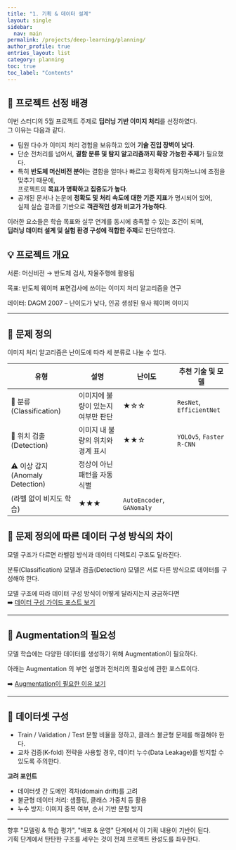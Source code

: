 ```yaml
---
title: "1. 기획 & 데이터 설계"
layout: single
sidebar:
  nav: main
permalink: /projects/deep-learning/planning/
author_profile: true
entries_layout: list
category: planning
toc: true
toc_label: "Contents"
---
```



## 🎯 프로젝트 선정 배경

이번 스터디의 5월 프로젝트 주제로 **딥러닝 기반 이미지 처리**를 선정하였다.  
그 이유는 다음과 같다.

- 팀원 다수가 이미지 처리 경험을 보유하고 있어 **기술 진입 장벽이 낮다**.  
- 단순 전처리를 넘어서, **결함 분류 및 탐지 알고리즘까지 확장 가능한 주제**가 필요했다.  
- 특히 **반도체 머신비전 분야**는 결함을 얼마나 빠르고 정확하게 탐지하느냐에 초점을 맞추기 때문에,  
  프로젝트의 **목표가 명확하고 집중도가 높다**.  
- 공개된 문서나 논문에 **정확도 및 처리 속도에 대한 기준 지표**가 명시되어 있어,  
  실제 실습 결과를 기반으로 **객관적인 성과 비교가 가능하다**.

이러한 요소들은 학습 목표와 실무 연계를 동시에 충족할 수 있는 조건이 되며,  
**딥러닝 데이터 설계 및 실험 환경 구성에 적합한 주제**로 판단하였다.



## 💡 프로젝트 개요

서론: 머신비전 → 반도체 검사, 자율주행에 활용됨

목표: 반도체 웨이퍼 표면검사에 쓰이는 이미지 처리 알고리즘을 연구

데이터: DAGM 2007 – 난이도가 낮다, 인공 생성된 유사 웨이퍼 이미지

---

## 🧭 문제 정의

이미지 처리 알고리즘은 난이도에 따라 세 분류로 나눌 수 있다. 

| 유형 | 설명 | 난이도 | 추천 기술 및 모델 |
| --- | --- | --- | --- |
| 🧠 분류 (Classification) | 이미지에 불량이 있는지 여부만 판단 | ★☆☆ | `ResNet`, `EfficientNet` |
| 📍 위치 검출 (Detection) | 이미지 내 불량의 위치와 경계 표시 | ★★☆ | `YOLOv5`,  `Faster R-CNN` |
| ⚠️ 이상 감지 (Anomaly Detection) | 정상이 아닌 패턴을 자동 식별
(라벨 없이 비지도 학습) | ★★★ | `AutoEncoder`, `GANomaly` |

## 📂 문제 정의에 따른 데이터 구성 방식의 차이

모델 구조가 다르면 라벨링 방식과 데이터 디렉토리 구조도 달라진다.

분류(Classification) 모델과 검출(Detection) 모델은 서로 다른 방식으로 데이터를 구성해야 한다.

모델 구조에 따라 데이터 구성 방식이 어떻게 달라지는지 궁금하다면  
➡️ [데이터 구성 가이드 포스트 보기](https://git-rich-club.github.io/planning/data-structure-guidelines/)


---

## 🦋 Augmentation의 필요성

모델 학습에는 다양한 데이터를 생성하기 위해 Augmentation이 필요하다. 

아래는 Augmentation 의 부연 설명과 전처리의 필요성에 관한 포스트이다. 

➡️ [Augmentation이 필요한 이유 보기](https://git-rich-club.github.io/planning/augmentation/)

---

## 🧾 데이터셋 구성

- Train / Validation / Test 분할 비율을 정하고, 클래스 불균형 문제를 해결해야 한다.
- 교차 검증(K-fold) 전략을 사용할 경우, 데이터 누수(Data Leakage)를 방지할 수 있도록 주의한다.

**고려 포인트**
- 데이터셋 간 도메인 격차(domain drift)를 고려
- 불균형 데이터 처리: 샘플링, 클래스 가중치 등 활용
- 누수 방지: 이미지 중복 여부, 순서 기반 분할 방지

---

향후 "모델링 & 학습 평가", "배포 & 운영" 단계에서 이 기획 내용이 기반이 된다.  
기획 단계에서 탄탄한 구조를 세우는 것이 전체 프로젝트 완성도를 좌우한다.
